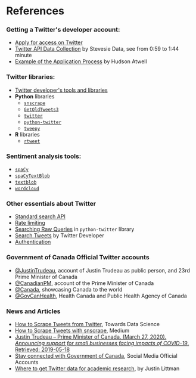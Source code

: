# References

### Getting a Twitter's developer account:
- [Apply for access on Twitter](https://developer.twitter.com/en/apply-for-access)
- [Twitter API Data Collection](https://youtu.be/Jl-_dDqSaUQ?t=59) by Stevesie Data, see from 0:59 to 1:44 minute
- [Example of the Application Process](https://wptweetboost.com/example-of-the-twitter-developer-account-application-process/) by Hudson Atwell

### Twitter libraries:
- [Twitter developer's tools and libraries](https://developer.twitter.com/en/docs/developer-utilities/twitter-libraries)
- **Python** libraries
    - [`snscrape`](https://github.com/JustAnotherArchivist/snscrape)
    - [`GetOldTweets3`](https://pypi.org/project/GetOldTweets3/)
    - [`twitter`](https://github.com/sixohsix/twitter)
    - [`python-twitter`](https://python-twitter.readthedocs.io/en/latest/)
    - [`tweepy`](http://www.tweepy.org)
- **R** libraries
    - [`rtweet`](https://docs.ropensci.org/rtweet/)

### Sentiment analysis tools:
- [`spaCy`](https://spacy.io)
- [`spaCyTextBlob`](https://github.com/SamEdwardes/spaCyTextBlob)
- [`textblob`](https://textblob.readthedocs.io/en/dev/)
- [`wordcloud`](https://amueller.github.io/word_cloud/index.html)

### Other essentials about Twitter
- [Standard search API](https://developer.twitter.com/en/docs/tweets/search/api-reference/get-search-tweets)
- [Rate limiting](https://developer.twitter.com/en/docs/basics/rate-limiting)
- [Searching Raw Queries](https://python-twitter.readthedocs.io/en/latest/searching.html#raw-queries) in `python-twitter` library
- [Search Tweets](https://developer.twitter.com/en/docs/tweets/search/api-reference/get-search-tweets) by Twitter Developer
- [Authentication](https://developer.twitter.com/en/docs/basics/authentication/overview)

### Government of Canada Official Twitter accounts
- [@JustinTrudeau](https://twitter.com/JustinTrudeau?s=20), account of Justin Trudeau as public person, and 23rd Prime Minister of Canada
- [@CanadianPM](https://twitter.com/CanadianPM), account of the Prime Minister of Canada
- [@Canada](https://twitter.com/canada?lang=en), showcasing Canada to the world
- [@GovCanHealth](https://twitter.com/govcanhealth?lang=en), Health Canada and Public Health Agency of Canada

### News and Articles
- [How to Scrape Tweets from Twitter](https://towardsdatascience.com/how-to-scrape-tweets-from-twitter-59287e20f0f1), Towards Data Science
- [How to Scrape Tweets with snscrape](https://medium.com/better-programming/how-to-scrape-tweets-with-snscrape-90124ed006af), Medium
- [Justin Trudeau – Prime Minister of Canada. (March 27, 2020). *Announcing support for small businesses facing impacts of COVID-19*. Retrieved: 2019-05-18](https://youtu.be/1o-tV0A87l8)
- [Stay connected with Government of Canada](https://www.international.gc.ca/gac-amc/contact-contactez/social-media_medias-sociaux.aspx?lang=eng), Social Media Official Accounts
- [Where to get Twitter data for academic research](https://gwu-libraries.github.io/sfm-ui/posts/2017-09-14-twitter-data), by Justin Littman
